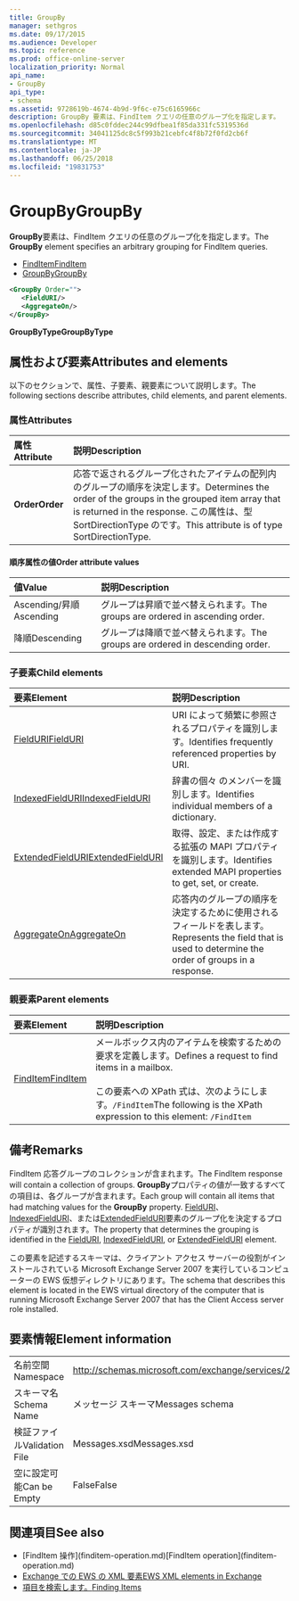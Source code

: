 ```yaml
---
title: GroupBy
manager: sethgros
ms.date: 09/17/2015
ms.audience: Developer
ms.topic: reference
ms.prod: office-online-server
localization_priority: Normal
api_name:
- GroupBy
api_type:
- schema
ms.assetid: 9728619b-4674-4b9d-9f6c-e75c6165966c
description: GroupBy 要素は、FindItem クエリの任意のグループ化を指定します。
ms.openlocfilehash: d85c0fddec244c99dfbea1f85da331fc5319536d
ms.sourcegitcommit: 34041125dc8c5f993b21cebfc4f8b72f0fd2cb6f
ms.translationtype: MT
ms.contentlocale: ja-JP
ms.lasthandoff: 06/25/2018
ms.locfileid: "19831753"
---
```

# <a name="groupby"></a><span data-ttu-id="1f96e-103">GroupBy</span><span class="sxs-lookup"><span data-stu-id="1f96e-103">GroupBy</span></span>

<span data-ttu-id="1f96e-104">**GroupBy**要素は、FindItem クエリの任意のグループ化を指定します。</span><span class="sxs-lookup"><span data-stu-id="1f96e-104">The **GroupBy** element specifies an arbitrary grouping for FindItem queries.</span></span> 
  
- [<span data-ttu-id="1f96e-105">FindItem</span><span class="sxs-lookup"><span data-stu-id="1f96e-105">FindItem</span></span>](finditem.md)
- [<span data-ttu-id="1f96e-106">GroupBy</span><span class="sxs-lookup"><span data-stu-id="1f96e-106">GroupBy</span></span>](groupby.md)
  
```xml
<GroupBy Order="">
   <FieldURI/>
   <AggregateOn/>
</GroupBy>
```

 <span data-ttu-id="1f96e-107">**GroupByType**</span><span class="sxs-lookup"><span data-stu-id="1f96e-107">**GroupByType**</span></span>
## <a name="attributes-and-elements"></a><span data-ttu-id="1f96e-108">属性および要素</span><span class="sxs-lookup"><span data-stu-id="1f96e-108">Attributes and elements</span></span>

<span data-ttu-id="1f96e-109">以下のセクションで、属性、子要素、親要素について説明します。</span><span class="sxs-lookup"><span data-stu-id="1f96e-109">The following sections describe attributes, child elements, and parent elements.</span></span>
  
### <a name="attributes"></a><span data-ttu-id="1f96e-110">属性</span><span class="sxs-lookup"><span data-stu-id="1f96e-110">Attributes</span></span>

|<span data-ttu-id="1f96e-111">**属性**</span><span class="sxs-lookup"><span data-stu-id="1f96e-111">**Attribute**</span></span>|<span data-ttu-id="1f96e-112">**説明**</span><span class="sxs-lookup"><span data-stu-id="1f96e-112">**Description**</span></span>|
|:-----|:-----|
|<span data-ttu-id="1f96e-113">**Order**</span><span class="sxs-lookup"><span data-stu-id="1f96e-113">**Order**</span></span> <br/> | <span data-ttu-id="1f96e-114">応答で返されるグループ化されたアイテムの配列内のグループの順序を決定します。</span><span class="sxs-lookup"><span data-stu-id="1f96e-114">Determines the order of the groups in the grouped item array that is returned in the response.</span></span> <span data-ttu-id="1f96e-115">この属性は、型 SortDirectionType のです。</span><span class="sxs-lookup"><span data-stu-id="1f96e-115">This attribute is of type SortDirectionType.</span></span>  <br/> |
   
#### <a name="order-attribute-values"></a><span data-ttu-id="1f96e-116">順序属性の値</span><span class="sxs-lookup"><span data-stu-id="1f96e-116">Order attribute values</span></span>

|<span data-ttu-id="1f96e-117">**値**</span><span class="sxs-lookup"><span data-stu-id="1f96e-117">**Value**</span></span>|<span data-ttu-id="1f96e-118">**説明**</span><span class="sxs-lookup"><span data-stu-id="1f96e-118">**Description**</span></span>|
|:-----|:-----|
|<span data-ttu-id="1f96e-119">Ascending/昇順</span><span class="sxs-lookup"><span data-stu-id="1f96e-119">Ascending</span></span>  <br/> |<span data-ttu-id="1f96e-120">グループは昇順で並べ替えられます。</span><span class="sxs-lookup"><span data-stu-id="1f96e-120">The groups are ordered in ascending order.</span></span>  <br/> |
|<span data-ttu-id="1f96e-121">降順</span><span class="sxs-lookup"><span data-stu-id="1f96e-121">Descending</span></span>  <br/> |<span data-ttu-id="1f96e-122">グループは降順で並べ替えられます。</span><span class="sxs-lookup"><span data-stu-id="1f96e-122">The groups are ordered in descending order.</span></span>  <br/> |
   
### <a name="child-elements"></a><span data-ttu-id="1f96e-123">子要素</span><span class="sxs-lookup"><span data-stu-id="1f96e-123">Child elements</span></span>

|<span data-ttu-id="1f96e-124">**要素**</span><span class="sxs-lookup"><span data-stu-id="1f96e-124">**Element**</span></span>|<span data-ttu-id="1f96e-125">**説明**</span><span class="sxs-lookup"><span data-stu-id="1f96e-125">**Description**</span></span>|
|:-----|:-----|
|[<span data-ttu-id="1f96e-126">FieldURI</span><span class="sxs-lookup"><span data-stu-id="1f96e-126">FieldURI</span></span>](fielduri.md) <br/> |<span data-ttu-id="1f96e-127">URI によって頻繁に参照されるプロパティを識別します。</span><span class="sxs-lookup"><span data-stu-id="1f96e-127">Identifies frequently referenced properties by URI.</span></span>  <br/> |
|[<span data-ttu-id="1f96e-128">IndexedFieldURI</span><span class="sxs-lookup"><span data-stu-id="1f96e-128">IndexedFieldURI</span></span>](indexedfielduri.md) <br/> |<span data-ttu-id="1f96e-129">辞書の個々 のメンバーを識別します。</span><span class="sxs-lookup"><span data-stu-id="1f96e-129">Identifies individual members of a dictionary.</span></span>  <br/> |
|[<span data-ttu-id="1f96e-130">ExtendedFieldURI</span><span class="sxs-lookup"><span data-stu-id="1f96e-130">ExtendedFieldURI</span></span>](extendedfielduri.md) <br/> |<span data-ttu-id="1f96e-131">取得、設定、または作成する拡張の MAPI プロパティを識別します。</span><span class="sxs-lookup"><span data-stu-id="1f96e-131">Identifies extended MAPI properties to get, set, or create.</span></span>  <br/> |
|[<span data-ttu-id="1f96e-132">AggregateOn</span><span class="sxs-lookup"><span data-stu-id="1f96e-132">AggregateOn</span></span>](aggregateon.md) <br/> |<span data-ttu-id="1f96e-133">応答内のグループの順序を決定するために使用されるフィールドを表します。</span><span class="sxs-lookup"><span data-stu-id="1f96e-133">Represents the field that is used to determine the order of groups in a response.</span></span>  <br/> |
   
### <a name="parent-elements"></a><span data-ttu-id="1f96e-134">親要素</span><span class="sxs-lookup"><span data-stu-id="1f96e-134">Parent elements</span></span>

|<span data-ttu-id="1f96e-135">**要素**</span><span class="sxs-lookup"><span data-stu-id="1f96e-135">**Element**</span></span>|<span data-ttu-id="1f96e-136">**説明**</span><span class="sxs-lookup"><span data-stu-id="1f96e-136">**Description**</span></span>|
|:-----|:-----|
|[<span data-ttu-id="1f96e-137">FindItem</span><span class="sxs-lookup"><span data-stu-id="1f96e-137">FindItem</span></span>](finditem.md) <br/> |<span data-ttu-id="1f96e-138">メールボックス内のアイテムを検索するための要求を定義します。</span><span class="sxs-lookup"><span data-stu-id="1f96e-138">Defines a request to find items in a mailbox.</span></span>  <br/><br/> <span data-ttu-id="1f96e-139">この要素への XPath 式は、次のようにします。`/FindItem`</span><span class="sxs-lookup"><span data-stu-id="1f96e-139">The following is the XPath expression to this element:  `/FindItem`</span></span> <br/> |
   
## <a name="remarks"></a><span data-ttu-id="1f96e-140">備考</span><span class="sxs-lookup"><span data-stu-id="1f96e-140">Remarks</span></span>

<span data-ttu-id="1f96e-141">FindItem 応答グループのコレクションが含まれます。</span><span class="sxs-lookup"><span data-stu-id="1f96e-141">The FindItem response will contain a collection of groups.</span></span> <span data-ttu-id="1f96e-142">**GroupBy**プロパティの値が一致するすべての項目は、各グループが含まれます。</span><span class="sxs-lookup"><span data-stu-id="1f96e-142">Each group will contain all items that had matching values for the **GroupBy** property.</span></span> <span data-ttu-id="1f96e-143">[FieldURI](fielduri.md)、 [IndexedFieldURI](indexedfielduri.md)、または[ExtendedFieldURI](extendedfielduri.md)要素のグループ化を決定するプロパティが識別されます。</span><span class="sxs-lookup"><span data-stu-id="1f96e-143">The property that determines the grouping is identified in the [FieldURI](fielduri.md), [IndexedFieldURI](indexedfielduri.md), or [ExtendedFieldURI](extendedfielduri.md) element.</span></span> 
  
<span data-ttu-id="1f96e-144">この要素を記述するスキーマは、クライアント アクセス サーバーの役割がインストールされている Microsoft Exchange Server 2007 を実行しているコンピューターの EWS 仮想ディレクトリにあります。</span><span class="sxs-lookup"><span data-stu-id="1f96e-144">The schema that describes this element is located in the EWS virtual directory of the computer that is running Microsoft Exchange Server 2007 that has the Client Access server role installed.</span></span>
  
## <a name="element-information"></a><span data-ttu-id="1f96e-145">要素情報</span><span class="sxs-lookup"><span data-stu-id="1f96e-145">Element information</span></span>

|||
|:-----|:-----|
|<span data-ttu-id="1f96e-146">名前空間</span><span class="sxs-lookup"><span data-stu-id="1f96e-146">Namespace</span></span>  <br/> |http://schemas.microsoft.com/exchange/services/2006/messages  <br/> |
|<span data-ttu-id="1f96e-147">スキーマ名</span><span class="sxs-lookup"><span data-stu-id="1f96e-147">Schema Name</span></span>  <br/> |<span data-ttu-id="1f96e-148">メッセージ スキーマ</span><span class="sxs-lookup"><span data-stu-id="1f96e-148">Messages schema</span></span>  <br/> |
|<span data-ttu-id="1f96e-149">検証ファイル</span><span class="sxs-lookup"><span data-stu-id="1f96e-149">Validation File</span></span>  <br/> |<span data-ttu-id="1f96e-150">Messages.xsd</span><span class="sxs-lookup"><span data-stu-id="1f96e-150">Messages.xsd</span></span>  <br/> |
|<span data-ttu-id="1f96e-151">空に設定可能</span><span class="sxs-lookup"><span data-stu-id="1f96e-151">Can be Empty</span></span>  <br/> |<span data-ttu-id="1f96e-152">False</span><span class="sxs-lookup"><span data-stu-id="1f96e-152">False</span></span>  <br/> |
   
## <a name="see-also"></a><span data-ttu-id="1f96e-153">関連項目</span><span class="sxs-lookup"><span data-stu-id="1f96e-153">See also</span></span>

- <span data-ttu-id="1f96e-154">
  [FindItem 操作](finditem-operation.md)</span><span class="sxs-lookup"><span data-stu-id="1f96e-154">[FindItem operation](finditem-operation.md)</span></span>
- [<span data-ttu-id="1f96e-155">Exchange での EWS の XML 要素</span><span class="sxs-lookup"><span data-stu-id="1f96e-155">EWS XML elements in Exchange</span></span>](ews-xml-elements-in-exchange.md)
- [<span data-ttu-id="1f96e-156">項目を検索します。</span><span class="sxs-lookup"><span data-stu-id="1f96e-156">Finding Items</span></span>](http://msdn.microsoft.com/library/63af1f9c-464b-4fca-9ae3-3d60f24ca93c%28Office.15%29.aspx)

